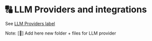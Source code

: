# 🔠 LLM Providers and integrations

See [LLM Providers label](https://github.com/webgptorg/promptbook/issues?q=label%3A%22LLM+provider%22+)


Note: [🦑] Add here new folder + files for LLM provider